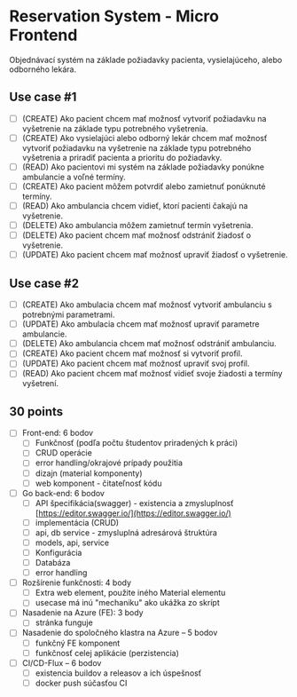 # Reservation System - Micro Frontend

Objednávací systém na základe požiadavky pacienta, vysielajúceho, alebo odborného lekára.

## Use case #1

- [ ] (CREATE) Ako pacient chcem mať možnosť vytvoriť požiadavku na vyšetrenie na základe typu potrebného vyšetrenia.
- [ ] (CREATE) Ako vysielajúci alebo odborný lekár chcem mať možnosť vytvoriť požiadavku na vyšetrenie na základe typu potrebného vyšetrenia a priradiť pacienta a prioritu do požiadavky.
- [ ] (READ) Ako pacientovi mi systém na základe požiadavky ponúkne ambulancie a voľné termíny.
- [ ] (CREATE) Ako pacient môžem potvrdiť alebo zamietnuť ponúknuté termíny.
- [ ] (READ) Ako ambulancia chcem vidieť, ktorí pacienti čakajú na vyšetrenie.
- [ ] (DELETE) Ako ambulancia môžem zamietnuť termín vyšetrenia.
- [ ] (DELETE) Ako pacient chcem mať možnosť odstrániť žiadosť o vyšetrenie.
- [ ] (UPDATE) Ako pacient chcem mať možnosť upraviť žiadosť o vyšetrenie.

## Use case #2

- [ ] (CREATE) Ako ambulacia chcem mať možnosť vytvoriť ambulanciu s potrebnými parametrami.
- [ ] (UPDATE) Ako ambulacia chcem mať možnosť upraviť parametre ambulancie.
- [ ] (DELETE) Ako ambulancia chcem mať možnosť odstrániť ambulanciu.
- [ ] (CREATE) Ako pacient chcem mať možnosť si vytvoriť profil.
- [ ] (UPDATE) Ako pacient chcem mať možnosť upraviť svoj profil.
- [ ] (READ) Ako pacient chcem mať možnosť vidieť svoje žiadosti a termíny vyšetrení.

## 30 points

- [ ] Front-end: 6 bodov
  - [ ] Funkčnosť (podľa počtu študentov priradených k práci)
  - [ ] CRUD operácie
  - [ ] error handling/okrajové prípady použitia
  - [ ] dizajn (material komponenty)
  - [ ] web komponent - čitateľnosť kódu
- [ ] Go back-end: 6 bodov
  - [ ] API špecifikácia(swagger) - existencia a zmysluplnosť [https://editor.swagger.io/](https://editor.swagger.io/)
  - [ ] implementácia (CRUD)
  - [ ] api, db service - zmysluplná adresárová štruktúra
  - [ ] models, api, service
  - [ ] Konfigurácia
  - [ ] Databáza
  - [ ] error handling
- [ ] Rozšírenie funkčnosti: 4 body
  - [ ] Extra web element, použite iného Material elementu
  - [ ] usecase má inú "mechaniku" ako ukážka zo skrípt
- [ ] Nasadenie na Azure (FE): 3 body
  - [ ] stránka funguje
- [ ] Nasadenie do spoločného klastra na Azure – 5 bodov
  - [ ] funkčný FE komponent
  - [ ] funkčnosť celej aplikácie (perzistencia)
- [ ] CI/CD-Flux – 6 bodov
  - [ ] existencia buildov a releasov a ich úspešnosť
  - [ ] docker push súčasťou CI
